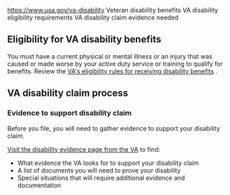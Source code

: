 

https://www.usa.gov/va-disability
Veteran disability benefits
VA disability eligibility requirements
VA disability claim evidence needed

**Eligibility for VA disability benefits**
------------------------------------------

You must have a current physical or mental illness or an injury that was caused or made worse by your active duty service or training to qualify for benefits. Review the
[VA's eligibility rules for receiving disability benefits](https://www.va.gov/disability/eligibility/)
.

**VA disability claim process**
-------------------------------

### **Evidence to support disability claim**

Before you file, you will need to gather evidence to support your disability claim.

[Visit the disability evidence page from the VA](https://www.va.gov/disability/how-to-file-claim/evidence-needed/)
to find:

* What evidence the VA looks for to support your disability claim
* A list of documents you will need to prove your disability
* Special situations that will require additional evidence and documentation
